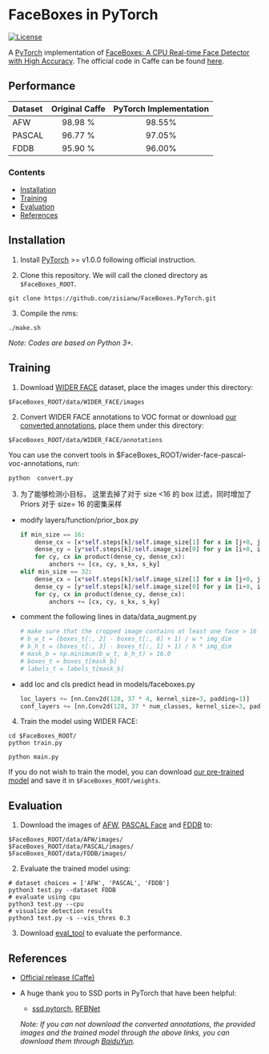 # FaceBoxes in PyTorch

[![License](https://img.shields.io/badge/license-BSD-blue.svg)](LICENSE)

A [PyTorch](https://pytorch.org/) implementation of [FaceBoxes: A CPU Real-time Face Detector with High Accuracy](https://arxiv.org/abs/1708.05234). The official code in Caffe can be found [here](https://github.com/sfzhang15/FaceBoxes).

## Performance
| Dataset | Original Caffe | PyTorch Implementation |
|:-|:-:|:-:|
| AFW | 98.98 % | 98.55% |
| PASCAL | 96.77 % | 97.05% |
| FDDB | 95.90 % | 96.00% |


### Contents
- [Installation](#installation)
- [Training](#training)
- [Evaluation](#evaluation)
- [References](#references)

## Installation
1. Install [PyTorch](https://pytorch.org/) >= v1.0.0 following official instruction.

2. Clone this repository. We will call the cloned directory as `$FaceBoxes_ROOT`.
```Shell
git clone https://github.com/zisianw/FaceBoxes.PyTorch.git
```

3. Compile the nms:
```Shell
./make.sh
```

_Note: Codes are based on Python 3+._

## Training
1. Download [WIDER FACE](http://mmlab.ie.cuhk.edu.hk/projects/WIDERFace/index.html) dataset, place the images under this directory:
  ```Shell
  $FaceBoxes_ROOT/data/WIDER_FACE/images
  ```
2. Convert WIDER FACE annotations to VOC format or download [our converted annotations](https://drive.google.com/open?id=1-s4QCu_v76yNwR-yXMfGqMGgHQ30WxV2), place them under this directory:
  ```Shell
  $FaceBoxes_ROOT/data/WIDER_FACE/annotations
  ```
  You can use the convert tools in $FaceBoxes_ROOT/wider-face-pascal-voc-annotations, run:

  ```shell
  python  convert.py
  ```

3. 为了能够检测小目标， 这里去掉了对于 size <16 的 box 过滤，同时增加了Priors 对于 size= 16 的密集采样

- modify layers/function/prior_box.py

  ```python 
  if min_size == 16:
      dense_cx = [x*self.steps[k]/self.image_size[1] for x in [j+0, j+0.25, j+0.5, j+0.75]]
      dense_cy = [y*self.steps[k]/self.image_size[0] for y in [i+0, i+0.25, i+0.5, i+0.75]]
      for cy, cx in product(dense_cy, dense_cx):
          anchors += [cx, cy, s_kx, s_ky]
  elif min_size == 32:
      dense_cx = [x*self.steps[k]/self.image_size[1] for x in [j+0, j+0.25, j+0.5, j+0.75]]
      dense_cy = [y*self.steps[k]/self.image_size[0] for y in [i+0, i+0.25, i+0.5, i+0.75]]
      for cy, cx in product(dense_cy, dense_cx):
          anchors += [cx, cy, s_kx, s_ky]
  ```
- comment the following lines in  data/data_augment.py

  ```python
  # make sure that the cropped image contains at least one face > 16 pixel at training image scale
  # b_w_t = (boxes_t[:, 2] - boxes_t[:, 0] + 1) / w * img_dim
  # b_h_t = (boxes_t[:, 3] - boxes_t[:, 1] + 1) / h * img_dim
  # mask_b = np.minimum(b_w_t, b_h_t) > 16.0
  # boxes_t = boxes_t[mask_b]
  # labels_t = labels_t[mask_b]
  ```
- add loc and cls predict head in models/faceboxes.py 

  ```python 
  loc_layers += [nn.Conv2d(128, 37 * 4, kernel_size=3, padding=1)]
  conf_layers += [nn.Conv2d(128, 37 * num_classes, kernel_size=3, padding=1)]
  ```

4. Train the model using WIDER FACE:
  ```Shell
  cd $FaceBoxes_ROOT/
  python train.py
  
  python main.py
  ```

If you do not wish to train the model, you can download [our pre-trained model](https://drive.google.com/file/d/1tRVwOlu0QtjvADQ2H7vqrRwsWEmaqioI) and save it in `$FaceBoxes_ROOT/weights`.


## Evaluation
1. Download the images of [AFW](https://drive.google.com/open?id=1Kl2Cjy8IwrkYDwMbe_9DVuAwTHJ8fjev), [PASCAL Face](https://drive.google.com/open?id=1p7dDQgYh2RBPUZSlOQVU4PgaSKlq64ik) and [FDDB](https://drive.google.com/open?id=17t4WULUDgZgiSy5kpCax4aooyPaz3GQH) to:
```Shell
$FaceBoxes_ROOT/data/AFW/images/
$FaceBoxes_ROOT/data/PASCAL/images/
$FaceBoxes_ROOT/data/FDDB/images/
```

2. Evaluate the trained model using:
```Shell
# dataset choices = ['AFW', 'PASCAL', 'FDDB']
python3 test.py --dataset FDDB
# evaluate using cpu
python3 test.py --cpu
# visualize detection results
python3 test.py -s --vis_thres 0.3
```

3. Download [eval_tool](https://bitbucket.org/marcopede/face-eval) to evaluate the performance.
    
## References
- [Official release (Caffe)](https://github.com/sfzhang15/FaceBoxes)
- A huge thank you to SSD ports in PyTorch that have been helpful:
  * [ssd.pytorch](https://github.com/amdegroot/ssd.pytorch), [RFBNet](https://github.com/ruinmessi/RFBNet)

  _Note: If you can not download the converted annotations, the provided images and the trained model through the above links, you can download them through [BaiduYun](https://pan.baidu.com/s/1HoW3wbldnbmgW2PS4i4Irw)._
